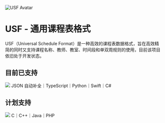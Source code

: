 ![USF Avatar](https://github.com/user-attachments/assets/563db63c-954f-4d47-839e-c475d88ab7fc)

# USF - 通用课程表格式
USF（Universal Schedule Format）是一种高效的课程表数据格式，旨在高效精简的同时又支持课程名称、教师、教室、时间段和单双周规则的使用，目前该项目依旧处于开发状态。

## 目前已支持
<img src="https://skillicons.dev/icons?i=ts,py,swift,cs" />
JSON 自动补全｜TypeScript｜Python｜Swift｜C#

## 计划支持
<img src="https://skillicons.dev/icons?i=c,cpp,java,php" />
C｜C++｜Java｜PHP
